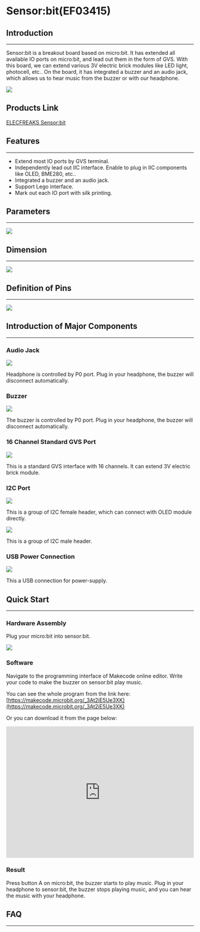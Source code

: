 # Sensor:bit(EF03415)

## Introduction
---

Sensor:bit is a breakout board based on micro:bit. It has extended all available IO ports on micro:bit, and lead out them in the form of GVS. With this board, we can extend various 3V electric brick modules like LED light, photocell, etc.. On the board, it has integrated a buzzer and an audio jack, which allows us to hear music from the buzzer or with our headphone.

![](./images/urCCzAZ.jpg)


## Products Link

[ELECFREAKS Sensor:bit](https://shop.elecfreaks.com/products/elecfreaks-sensor-bit-io-extension-board-for-micro-bit?_pos=1&_sid=806c77e2f&_ss=r)


## Features
---

- Extend most IO ports by GVS terminal. 
- Independently lead out IIC interface. Enable to plug in IIC components like OLED, BME280, etc..
- Integrated a buzzer and an audio jack. 
- Support Lego interface. 
- Mark out each IO port with silk printing. 


## Parameters
---

![](./images/vfejZke.png)

## Dimension
---
![](./images/4SpGBG6.png)


## Definition of Pins 
---

![](./images/GyigPRt.png)

## Introduction of Major Components
---

### Audio Jack

![](./images/0iA1JlU.png)

Headphone is controlled by P0 port. Plug in your headphone, the buzzer will disconnect automatically. 

### Buzzer

![](./images/TyBn9U6.png)

The buzzer is controlled by P0 port. Plug in your headphone, the buzzer will disconnect automatically. 

### 16 Channel Standard GVS Port

![](./images/lu64mbc.png)

This is a standard GVS interface with 16 channels. It can extend 3V electric brick module. 

### I2C Port

![](./images/AzBhRRS.png)

This is a group of I2C female header, which can connect with OLED module directly.  

![](./images/VEl3AeH.png)

This is a group of I2C male header.

### USB Power Connection

![](./images/sensor_bit_01.png)

This a USB connection for power-supply.

## Quick Start
---

### Hardware Assembly 

Plug your micro:bit into sensor:bit.

![](./images/WLLJgP2.jpg)

### Software

Navigate to the programming interface of Makecode online editor. Write your code to make the buzzer on sensor:bit play music. 

You can see the whole program from the link here: [https://makecode.microbit.org/_3At2iE5Ue3XK](https://makecode.microbit.org/_3At2iE5Ue3XK)

Or you can download it from the page below: 

<div style="position:relative;height:0;padding-bottom:70%;overflow:hidden;"><iframe style="position:absolute;top:0;left:0;width:100%;height:100%;" src="https://makecode.microbit.org/#pub:_3At2iE5Ue3XK" frameborder="0" sandbox="allow-popups allow-forms allow-scripts allow-same-origin"></iframe></div>


### Result

Press button A on micro:bit, the buzzer starts to play music. Plug in your headphone to sensor:bit, the buzzer stops playing music, and you can hear the music with your headphone.


## FAQ
---














